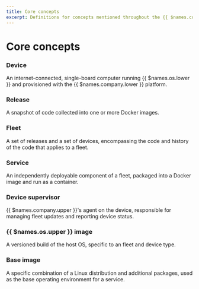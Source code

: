 ```yaml
---
title: Core concepts
excerpt: Definitions for concepts mentioned throughout the {{ $names.company.lower }} documentation
---
```


# Core concepts

### Device

An internet-connected, single-board computer running {{ $names.os.lower }} and provisioned with the {{ $names.company.lower }} platform.

### Release

A snapshot of code collected into one or more Docker images.

### Fleet

A set of releases and a set of devices, encompassing the code and history of the code that applies to a fleet.

### Service

An independently deployable component of a fleet, packaged into a Docker image and run as a container.

### Device supervisor

{{ $names.company.upper }}'s agent on the device, responsible for managing fleet updates and reporting device status.

### {{ $names.os.upper }} image

A versioned build of the host OS, specific to an fleet and device type.

### Base image

A specific combination of a Linux distribution and additional packages, used as the base operating environment for a service.
